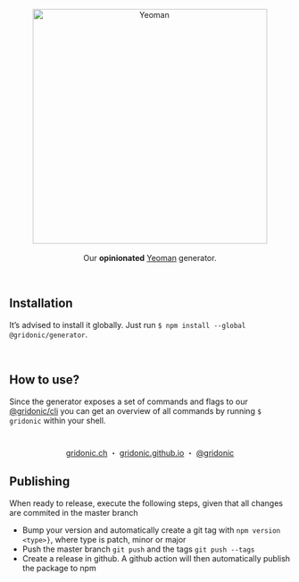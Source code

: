 <p align="center">
    <img src="https://raw.githubusercontent.com/yeoman/media/master/optimized/yeoman-horizontal.png" width="420" alt="Yeoman"><br><br>
    Our <strong>opinionated</strong> <a href="https://yeoman.io/">Yeoman</a> generator.
</p>
<br>

## Installation

It’s advised to install it globally. Just run `$ npm install --global @gridonic/generator`.

<br>

## How to use?

Since the generator exposes a set of commands and flags to our [@gridonic/cli](https://github.com/gridonic/cli) you can get an overview of all commands by running `$ gridonic` within your shell.

#  
<p align="center">
  <a href="https://gridonic.ch">gridonic.ch</a> ・
  <a href="https://gridonic.github.io">gridonic.github.io</a> ・
  <a href="https://twitter.com/gridonic">@gridonic</a>
</p>

## Publishing

When ready to release, execute the following steps, given that all changes are commited in the master branch
- Bump your version and automatically create a git tag with `npm version <type>}`, where type is patch, minor or major
- Push the master branch `git push` and the tags `git push --tags`
- Create a release in github. A github action will then automatically publish the package to npm


[@gridonic/cli]: https://github.com/gridonic/cli
